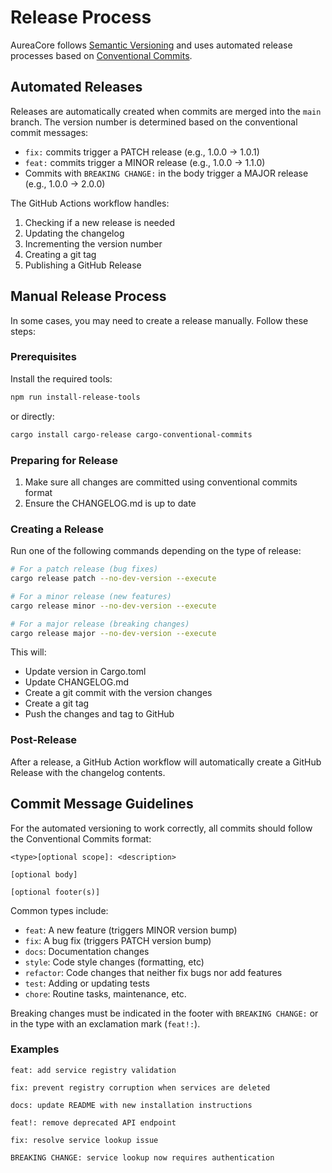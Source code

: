 # Release Process

AureaCore follows [Semantic Versioning](https://semver.org/) and uses automated release processes based on [Conventional Commits](https://www.conventionalcommits.org/).

## Automated Releases

Releases are automatically created when commits are merged into the `main` branch. The version number is determined based on the conventional commit messages:

- `fix:` commits trigger a PATCH release (e.g., 1.0.0 → 1.0.1)
- `feat:` commits trigger a MINOR release (e.g., 1.0.0 → 1.1.0)
- Commits with `BREAKING CHANGE:` in the body trigger a MAJOR release (e.g., 1.0.0 → 2.0.0)

The GitHub Actions workflow handles:
1. Checking if a new release is needed
2. Updating the changelog
3. Incrementing the version number
4. Creating a git tag
5. Publishing a GitHub Release

## Manual Release Process

In some cases, you may need to create a release manually. Follow these steps:

### Prerequisites

Install the required tools:

```bash
npm run install-release-tools
```

or directly:

```bash
cargo install cargo-release cargo-conventional-commits
```

### Preparing for Release

1. Make sure all changes are committed using conventional commits format
2. Ensure the CHANGELOG.md is up to date

### Creating a Release

Run one of the following commands depending on the type of release:

```bash
# For a patch release (bug fixes)
cargo release patch --no-dev-version --execute

# For a minor release (new features)
cargo release minor --no-dev-version --execute

# For a major release (breaking changes)
cargo release major --no-dev-version --execute
```

This will:
- Update version in Cargo.toml
- Update CHANGELOG.md
- Create a git commit with the version changes
- Create a git tag
- Push the changes and tag to GitHub

### Post-Release

After a release, a GitHub Action workflow will automatically create a GitHub Release with the changelog contents.

## Commit Message Guidelines

For the automated versioning to work correctly, all commits should follow the Conventional Commits format:

```
<type>[optional scope]: <description>

[optional body]

[optional footer(s)]
```

Common types include:
- `feat`: A new feature (triggers MINOR version bump)
- `fix`: A bug fix (triggers PATCH version bump)
- `docs`: Documentation changes
- `style`: Code style changes (formatting, etc)
- `refactor`: Code changes that neither fix bugs nor add features
- `test`: Adding or updating tests
- `chore`: Routine tasks, maintenance, etc.

Breaking changes must be indicated in the footer with `BREAKING CHANGE:` or in the type with an exclamation mark (`feat!:`).

### Examples

```
feat: add service registry validation

fix: prevent registry corruption when services are deleted

docs: update README with new installation instructions

feat!: remove deprecated API endpoint

fix: resolve service lookup issue

BREAKING CHANGE: service lookup now requires authentication
``` 